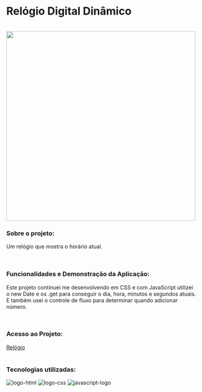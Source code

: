 <h1>Relógio Digital Dinâmico</h1>
<br>
<img width="500px" src="https://raw.githubusercontent.com/Robx33/Relogio-digital-Dinamico/f5781aafe33dddcef7924d83a20c858ae44a03f7/assets/2023-03-13%20(8).png">

<h3>Sobre o projeto:</h3>
<p>Um relógio que mostra o horário atual. </p>
<br>
<h3>Funcionalidades e Demonstração da Aplicação:</h3>
<p>Este projeto continuei me desenvolvendo em CSS e com JavaScript utilizei o new Date e os .get para conseguir o dia, hora, minutos e segundos atuais. E também usei o controle de fluxo para determinar quando adicionar número. </p>
<br>
<h3>Acesso ao Projeto:</h3>
<a href="https://robx33.github.io/Relogio-digital-Dinamico/">Relógio</a>
<br>
<br>
<h3>Tecnologias utilizadas:</h3>
  <img src="https://img.shields.io/badge/HTML5-E34F26?style=for-the-badge&logo=html5&logoColor=white" alt="logo-html" />
  <img src="https://img.shields.io/badge/CSS3-1572B6?style=for-the-badge&logo=css3&logoColor=white" alt="logo-css" />
  <img src="https://img.shields.io/badge/JavaScript-323330?style=for-the-badge&logo=javascript&logoColor=F7DF1E" alt="javascript-logo" />
